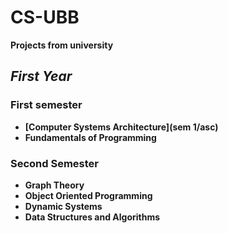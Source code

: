 # CS-UBB
**Projects from university**

## *First Year*

### First semester
- **[Computer Systems Architecture](sem 1/asc)**
- **Fundamentals of Programming**


### Second Semester
- **Graph Theory**
- **Object Oriented Programming**
- **Dynamic Systems**
- **Data Structures and Algorithms**


